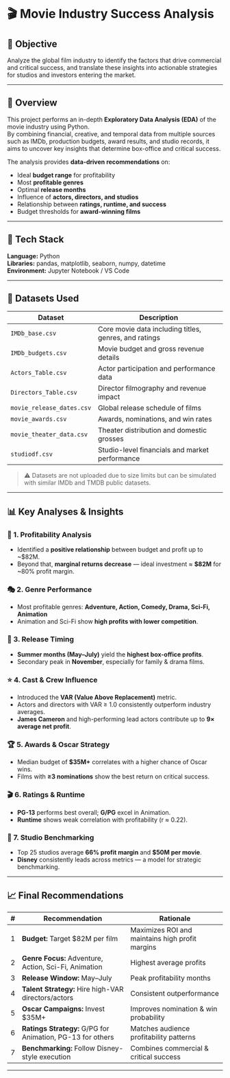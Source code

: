 # 🎬 Movie Industry Success Analysis

## 🎯 Objective
Analyze the global film industry to identify the factors that drive commercial and critical success, and translate these insights into actionable strategies for studios and investors entering the market.

---

## 📖 Overview
This project performs an in-depth **Exploratory Data Analysis (EDA)** of the movie industry using Python.  
By combining financial, creative, and temporal data from multiple sources such as IMDb, production budgets, award results, and studio records, it aims to uncover key insights that determine box-office and critical success.

The analysis provides **data-driven recommendations** on:
- Ideal **budget range** for profitability  
- Most **profitable genres**  
- Optimal **release months**  
- Influence of **actors, directors, and studios**  
- Relationship between **ratings, runtime, and success**  
- Budget thresholds for **award-winning films**

---

## 🧰 Tech Stack
**Language:** Python  
**Libraries:** pandas, matplotlib, seaborn, numpy, datetime  
**Environment:** Jupyter Notebook / VS Code  

---

## 📂 Datasets Used
| Dataset | Description |
|----------|--------------|
| `IMDb_base.csv` | Core movie data including titles, genres, and ratings |
| `IMDb_budgets.csv` | Movie budget and gross revenue details |
| `Actors_Table.csv` | Actor participation and performance data |
| `Directors_Table.csv` | Director filmography and revenue impact |
| `movie_release_dates.csv` | Global release schedule of films |
| `movie_awards.csv` | Awards, nominations, and win rates |
| `movie_theater_data.csv` | Theater distribution and domestic grosses |
| `studiodf.csv` | Studio-level financials and market performance |

> ⚠️ Datasets are not uploaded due to size limits but can be simulated with similar IMDb and TMDB public datasets.

---

## 📊 Key Analyses & Insights

### 🎥 1. Profitability Analysis
- Identified a **positive relationship** between budget and profit up to ~$82M.  
- Beyond that, **marginal returns decrease** — ideal investment ≈ **\$82M** for ~80% profit margin.

### 🎭 2. Genre Performance
- Most profitable genres: **Adventure, Action, Comedy, Drama, Sci-Fi, Animation**  
- Animation and Sci-Fi show **high profits with lower competition**.

### 📅 3. Release Timing
- **Summer months (May–July)** yield the **highest box-office profits**.  
- Secondary peak in **November**, especially for family & drama films.

### ⭐ 4. Cast & Crew Influence
- Introduced the **VAR (Value Above Replacement)** metric.  
- Actors and directors with VAR ≥ 1.0 consistently outperform industry averages.  
- **James Cameron** and high-performing lead actors contribute up to **9× average net profit**.

### 🏆 5. Awards & Oscar Strategy
- Median budget of **\$35M+** correlates with a higher chance of Oscar wins.  
- Films with **≥3 nominations** show the best return on critical success.

### 🎬 6. Ratings & Runtime
- **PG-13** performs best overall; **G/PG** excel in Animation.  
- **Runtime** shows weak correlation with profitability (r ≈ 0.22).

### 🏢 7. Studio Benchmarking
- Top 25 studios average **66% profit margin** and **\$50M per movie**.  
- **Disney** consistently leads across metrics — a model for strategic benchmarking.

---

## 📈 Final Recommendations

| # | Recommendation | Rationale |
|---|----------------|------------|
| 1 | **Budget:** Target \$82M per film | Maximizes ROI and maintains high profit margins |
| 2 | **Genre Focus:** Adventure, Action, Sci-Fi, Animation | Highest average profits |
| 3 | **Release Window:** May–July | Peak profitability months |
| 4 | **Talent Strategy:** Hire high-VAR directors/actors | Consistent outperformance |
| 5 | **Oscar Campaigns:** Invest \$35M+ | Improves nomination & win probability |
| 6 | **Ratings Strategy:** G/PG for Animation, PG-13 for others | Matches audience profitability patterns |
| 7 | **Benchmarking:** Follow Disney-style execution | Combines commercial & critical success |

---
